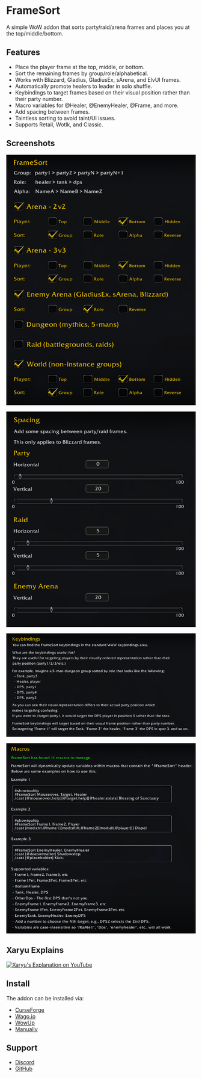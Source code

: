 # FrameSort #

A simple WoW addon that sorts party/raid/arena frames and places you at the top/middle/bottom.

## Features ##

* Place the player frame at the top, middle, or bottom.
* Sort the remaining frames by group/role/alphabetical.
* Works with Blizzard, Gladius, GladiusEx, sArena, and ElvUI frames.
* Automatically promote healers to leader in solo shuffle.
* Keybindings to target frames based on their visual position rather than their party number.
* Macro variables for @Healer, @EnemyHealer, @Frame, and more.
* Add spacing between frames.
* Taintless sorting to avoid taint/UI issues.
* Supports Retail, Wotlk, and Classic.

## Screenshots ##

![Options](https://github.com/Verubato/framesort/raw/main/assets/options.png)

![Spacing](https://github.com/Verubato/framesort/raw/main/assets/spacing.png)

![Keybindings](https://github.com/Verubato/framesort/raw/main/assets/keybindings.png)

![Macros](https://github.com/Verubato/framesort/raw/main/assets/macros.png)

## Xaryu Explains ##

[![Xaryu's Explanation on YouTube](https://markdown-videos.deta.dev/youtube/2PiKjvT30cM)](https://www.youtube.com/watch?v=2PiKjvT30cM&t=212s)

## Install ##

The addon can be installed via:

* [CurseForge](https://www.curseforge.com/wow/addons/framesort)
* [Wago.io](https://addons.wago.io/addons/framesort)
* [WowUp](https://wowup.io/)
* [Manually](https://github.com/Verubato/framesort/releases/latest)

## Support ##

* [Discord](https://discord.gg/UruPTPHHxK)
* [GitHub](https://github.com/Verubato/framesort/issues)
